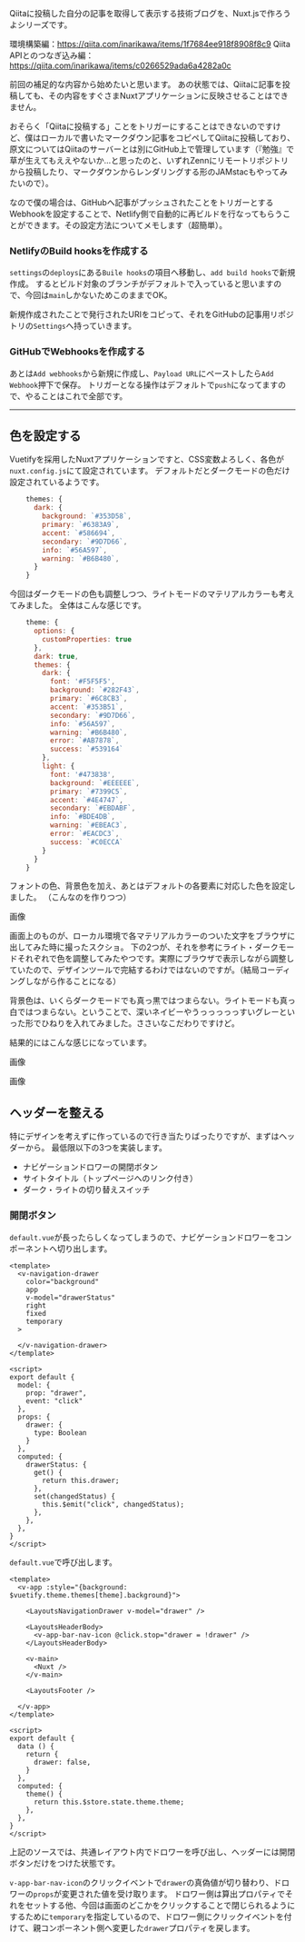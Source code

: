 Qiitaに投稿した自分の記事を取得して表示する技術ブログを、Nuxt.jsで作ろうよシリーズです。

環境構築編：https://qiita.com/inarikawa/items/1f7684ee918f8908f8c9
Qiita APIとのつなぎ込み編：https://qiita.com/inarikawa/items/c0266529ada6a4282a0c

前回の補足的な内容から始めたいと思います。
あの状態では、Qiitaに記事を投稿しても、その内容をすぐさまNuxtアプリケーションに反映させることはできません。

おそらく「Qiitaに投稿する」ことをトリガーにすることはできないのですけど、僕はローカルで書いたマークダウン記事をコピペしてQiitaに投稿しており、原文についてはQiitaのサーバーとは別にGitHub上で管理しています（『勉強』で草が生えてもええやないか…と思ったのと、いずれZennにリモートリポジトリから投稿したり、マークダウンからレンダリングする形のJAMstacもやってみたいので）。

なので僕の場合は、GitHubへ記事がプッシュされたことをトリガーとするWebhookを設定することで、Netlify側で自動的に再ビルドを行なってもらうことができます。その設定方法についてメモします（超簡単）。

### NetlifyのBuild hooksを作成する

`settings`の`deploys`にある`Buile hooks`の項目へ移動し、`add build hooks`で新規作成。
するとビルド対象のブランチがデフォルトで入っていると思いますので、今回は`main`しかないためこのままでOK。

新規作成されたことで発行されたURIをコピって、それをGitHubの記事用リポジトリの`Settings`へ持っていきます。

### GitHubでWebhooksを作成する

あとは`Add webhooks`から新規に作成し、`Payload URL`にペーストしたら`Add Webhook`押下で保存。
トリガーとなる操作はデフォルトで`push`になってますので、やることはこれで全部です。

---

## 色を設定する

Vuetifyを採用したNuxtアプリケーションですと、CSS変数よろしく、各色が`nuxt.config.js`にて設定されています。
デフォルトだとダークモードの色だけ設定されているようです。

```js
    themes: {
      dark: {
        background: `#353D58`,
        primary: `#6383A9`,
        accent: `#586694`,
        secondary: `#9D7D66`,
        info: `#56A597`,
        warning: `#B6B480`,
      }
    }
```

今回はダークモードの色も調整しつつ、ライトモードのマテリアルカラーも考えてみました。
全体はこんな感じです。

```js
    theme: {
      options: {
        customProperties: true
      },
      dark: true,
      themes: {
        dark: {
          font: '#F5F5F5',
          background: `#282F43`,
          primary: `#6C8CB3`,
          accent: `#353B51`,
          secondary: `#9D7D66`,
          info: `#56A597`,
          warning: `#B6B480`,
          error: `#AB7878`,
          success: `#539164`
        },
        light: {
          font: '#473838',
          background: `#EEEEEE`,
          primary: `#7399C5`,
          accent: `#4E4747`,
          secondary: `#EBDABF`,
          info: `#BDE4DB`,
          warning: `#EBEAC3`,
          error: `#EACDC3`,
          success: `#C0ECCA`
        }
      }
    }
```

フォントの色、背景色を加え、あとはデフォルトの各要素に対応した色を設定しました。
（こんなのを作りつつ）

画像

画面上のものが、ローカル環境で各マテリアルカラーのついた文字をブラウザに出してみた時に撮ったスクショ。
下の2つが、それを参考にライト・ダークモードそれぞれで色を調整してみたやつです。実際にブラウザで表示しながら調整していたので、デザインツールで完結するわけではないのですが。（結局コーディングしながら作ることになる）

背景色は、いくらダークモードでも真っ黒ではつまらない。ライトモードも真っ白ではつまらない。ということで、深いネイビーやうっっっっっすいグレーといった形でひねりを入れてみました。ささいなこだわりですけど。

結果的にはこんな感じになっています。

画像 

画像

## ヘッダーを整える

特にデザインを考えずに作っているので行き当たりばったりですが、まずはヘッダーから。
最低限以下の3つを実装します。

- ナビゲーションドロワーの開閉ボタン
- サイトタイトル（トップページへのリンク付き）
- ダーク・ライトの切り替えスイッチ

### 開閉ボタン

`default.vue`が長ったらしくなってしまうので、ナビゲーションドロワーをコンポーネントへ切り出します。

```vue
<template>
  <v-navigation-drawer
    color="background" 
    app
    v-model="drawerStatus"
    right
    fixed
    temporary 
  >
    
  </v-navigation-drawer>
</template>

<script>
export default {
  model: {
    prop: "drawer",
    event: "click"
  },
  props: {
    drawer: {
      type: Boolean
    }
  },
  computed: {
    drawerStatus: {
      get() {
        return this.drawer;
      },
      set(changedStatus) {
        this.$emit("click", changedStatus);
      },
    },
  },
}
</script>
```

`default.vue`で呼び出します。

```vue
<template>
  <v-app :style="{background: $vuetify.theme.themes[theme].background}">

    <LayoutsNavigationDrawer v-model="drawer" />

    <LayoutsHeaderBody>
      <v-app-bar-nav-icon @click.stop="drawer = !drawer" />
    </LayoutsHeaderBody>

    <v-main>
      <Nuxt />
    </v-main>

    <LayoutsFooter />

  </v-app>
</template>

<script>
export default {
  data () {
    return {
      drawer: false,
    }
  },
  computed: {
    theme() {
      return this.$store.state.theme.theme;
    },
  },
}
</script>
```

上記のソースでは、共通レイアウト内でドロワーを呼び出し、ヘッダーには開閉ボタンだけをつけた状態です。

`v-app-bar-nav-icon`のクリックイベントで`drawer`の真偽値が切り替わり、ドロワーの`props`が変更された値を受け取ります。
ドロワー側は算出プロパティでそれをセットする他、今回は画面のどこかをクリックすることで閉じられるようにするために`temporary`を指定しているので、ドロワー側にクリックイベントを付けて、親コンポーネント側へ変更した`drawer`プロパティを戻します。